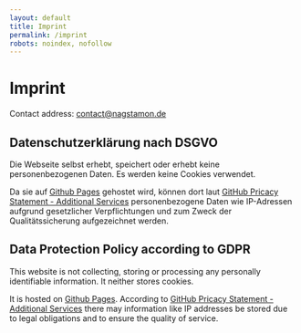 ```yaml
---
layout: default
title: Imprint
permalink: /imprint
robots: noindex, nofollow
---
```


# Imprint

Contact address: [contact@nagstamon.de](mailto:contact@nagstamon.de)

## Datenschutzerklärung nach DSGVO

Die Webseite selbst erhebt, speichert oder erhebt keine personenbezogenen Daten. Es werden keine Cookies verwendet.

Da sie auf [Github Pages](https://pages.github.com/) gehostet wird, können dort laut [GitHub Pricacy Statement - Additional Services](https://docs.github.com/en/github/site-policy/github-privacy-statement#additional-services) personenbezogene Daten wie IP-Adressen aufgrund gesetzlicher Verpflichtungen und zum Zweck der Qualitätssicherung aufgezeichnet werden.

## Data Protection Policy according to GDPR

This website is not collecting, storing or processing any personally identifiable information. It neither stores cookies.

It is hosted on [Github Pages](https://pages.github.com/). According to [GitHub Pricacy Statement - Additional Services](https://docs.github.com/en/github/site-policy/github-privacy-statement#additional-services) there may information like IP addresses be stored due to legal obligations and to ensure the quality of service.